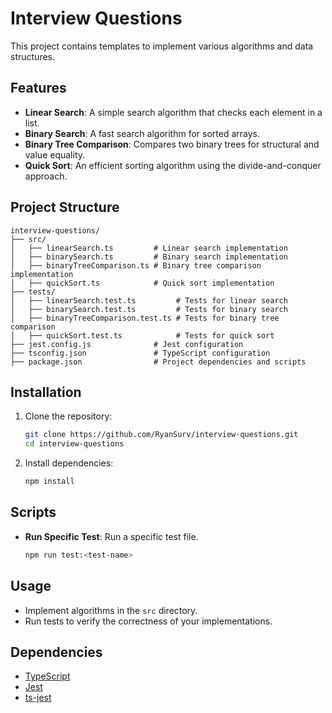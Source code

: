 # Interview Questions

This project contains templates to implement various algorithms and data structures.

## Features

- **Linear Search**: A simple search algorithm that checks each element in a list.
- **Binary Search**: A fast search algorithm for sorted arrays.
- **Binary Tree Comparison**: Compares two binary trees for structural and value equality.
- **Quick Sort**: An efficient sorting algorithm using the divide-and-conquer approach.

## Project Structure

```
interview-questions/
├── src/
│   ├── linearSearch.ts         # Linear search implementation
│   ├── binarySearch.ts         # Binary search implementation
│   ├── binaryTreeComparison.ts # Binary tree comparison implementation
│   ├── quickSort.ts            # Quick sort implementation
├── tests/
│   ├── linearSearch.test.ts         # Tests for linear search
│   ├── binarySearch.test.ts         # Tests for binary search
│   ├── binaryTreeComparison.test.ts # Tests for binary tree comparison
│   ├── quickSort.test.ts            # Tests for quick sort
├── jest.config.js              # Jest configuration
├── tsconfig.json               # TypeScript configuration
├── package.json                # Project dependencies and scripts
```

## Installation

1. Clone the repository:
   ```bash
   git clone https://github.com/RyanSurv/interview-questions.git
   cd interview-questions
   ```

2. Install dependencies:
   ```bash
   npm install
   ```

## Scripts

- **Run Specific Test**: Run a specific test file.
  ```bash
  npm run test:<test-name>
  ```

## Usage

- Implement algorithms in the `src` directory.
- Run tests to verify the correctness of your implementations.

## Dependencies

- [TypeScript](https://www.typescriptlang.org/)
- [Jest](https://jestjs.io/)
- [ts-jest](https://kulshekhar.github.io/ts-jest/)
